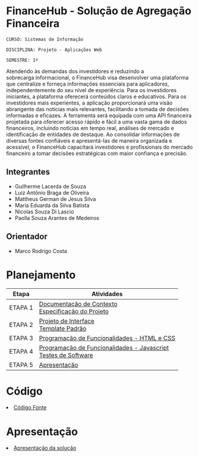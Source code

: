 # FinanceHub - Solução de Agregação Financeira

`CURSO: Sistemas de Informação`

`DISCIPLINA: Projeto - Aplicações Web`

`SEMESTRE: 1º`

Atendendo às demandas dos investidores e reduzindo a sobrecarga informacional, o FinanceHub visa desenvolver uma plataforma que centralize e forneça informações essenciais para aplicadores, independentemente do seu nível de experiência. Para os investidores iniciantes, a plataforma oferecerá conteúdos claros e educativos. Para os investidores mais experientes, a aplicação proporcionará uma visão abrangente das notícias mais relevantes, facilitando a tomada de decisões informadas e eficazes. A ferramenta será equipada com uma API financeira projetada para oferecer acesso rápido e fácil a uma vasta gama de dados financeiros, incluindo notícias em tempo real, análises de mercado e identificação de entidades de destaque. Ao consolidar informações de diversas fontes confiáveis e apresentá-las de maneira organizada e acessível, o FinanceHub capacitará investidores e profissionais do mercado financeiro a tomar decisões estratégicas com maior confiança e precisão.

## Integrantes

* Guilherme Lacerda de Souza
* Luiz Antônio Braga de Oliveira
* Mattheus German de Jesus Silva
* Maria Eduarda da Silva Batista
* Nicolas Souza Di Lascio
* Paolla Souza Arantes de Medeiros


## Orientador

* Marco Rodrigo Costa

# Planejamento

| Etapa         | Atividades |
|  :----:   | ----------- |
| ETAPA 1         |[Documentação de Contexto](docs/context.md) <br> [Especificação do Projeto](docs/especification.md) |
| ETAPA 2         |[Projeto de Interface](docs/interface.md) <br> [Template Padrão](docs/template.md) |
| ETAPA 3         |[Programação de Funcionalidades - HTML e CSS](docs/development.md) |
| ETAPA 4        |[Programação de Funcionalidades - Javascript](docs/development.md) <br> [Testes de Software ](docs/tests.md) |
| ETAPA 5         | [Apresentação](presentation/README.md) |

# Código

<li><a href="src/README.md"> Código Fonte</a></li>

# Apresentação

<li><a href="presentation/README.md"> Apresentação da solução</a></li>
